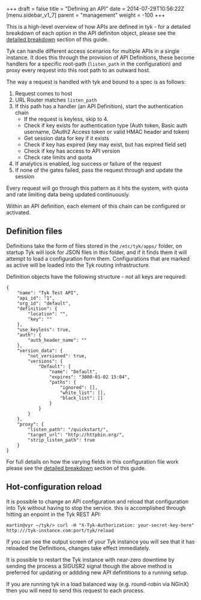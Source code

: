 +++
draft = false
title = "Defining an API"
date = 2014-07-29T10:56:22Z
[menu.sidebar_v1_7]
    parent = "management"
    weight = -100
+++

This is a high-level overview of how APIs are defined in tyk - for a detailed breakdown of each option in the API definiton object, please see the 
[detailed breakdown](/api-management/api-definition-detail/) section of this guide.

Tyk can handle different access scenarios for multiple APIs in a single instance. It does this through the provision of API Definitions, these become handlers for 
a specific root-path (`listen_path` in the configuration) and proxy every request into this root path to an outward host.

The way a request is handled with tyk and bound to a spec is as follows:

1. Request comes to host
2. URL Router matches `listen_path`
3. If this path has a handler (an API Definition), start the authentication chain
    - If the request is keyless, skip to 4.
    - Check if key exists for authentication type (Auth token, Basic auth username, OAuth2 Access token or valid HMAC header and token)
    - Get session data for key if it exists
    - Check if key has expired (key may exist, but has expired field set)
    - Check if key has access to API version
    - Check rate limits and quota
4. If analytics is enabled, log success or failure of the request
5. If none of the gates failed, pass the request through and update the session

Every request will go through this pattern as it hits the system, with quota and rate limiting data being updated continuously.

Within an API definition, each element of this chain can be configured or activated.

## Definition files

Definitions take the form of files stored in the `/etc/tyk/apps/` folder, on startup Tyk will look for JSON files in this folder, and if it finds them 
it will attempt to load a configuration form them. Configurations that are marked as active will be loaded into the Tyk routing infrastructure.

Definition objects have the following structure - not all keys are required:

    {
        "name": "Tyk Test API",
        "api_id": "1",
        "org_id": "default",
        "definition": {
            "location": "",
            "key": ""
        },
        "use_keyless": true,
        "auth": {
            "auth_header_name": ""
        },
        "version_data": {
            "not_versioned": true,
            "versions": {
                "Default": {
                    "name": "Default",
                    "expires": "3000-01-02 15:04",
                    "paths": {
                        "ignored": [],
                        "white_list": [],
                        "black_list": []
                    }
                }
            }
        },
        "proxy": {
            "listen_path": "/quickstart/",
            "target_url": "http://httpbin.org/",
            "strip_listen_path": true
        }
    }
    
For full details on how the varying fields in this configuration file work please see the [detailed breakdown](/api-management/api-definition-detail/) section of this guide.

## Hot-configuration reload

It is possible to change an API configuration and reload that configuration into Tyk without having to stop the service. this is accomplished through hitting an enpoint in the 
Tyk REST API:

    martin@vyr ~/tyk/> curl -H "X-Tyk-Authorization: your-secret-key-here" http:///tyk-instance.com:port/tyk/reload
    
If you can see the output screen of your Tyk instance you will see that it has reloaded the Definitions, changes take effect immediately.

It is possible to restart the Tyk instance with near-zero downtime by sending the process a SIGUSR2 signal though the above method is preferred for updating or addding new API defintitions to a running setup.

If you are running tyk in a load balanced way (e.g. round-robin via NGinX) then you will need to send this request to each process.



